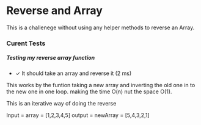 # Reverse and Array

This is a challenege without using any helper methods to reverse an Array. 

### Curent Tests

##### Testing my reverse array function

-    ✓ It should take an array and reverse it (2 ms)

This works by the funtion taking a new array and inverting the old one in to the new one in one loop. making the time O(n) nut the space O(1).

This is an iterative way of doing the reverse

Input = array = [1,2,3,4,5]
output = newArray = [5,4,3,2,1] 